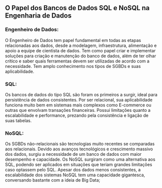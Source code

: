 ## O Papel dos Bancos de Dados SQL e NoSQL na Engenharia de Dados
### Engenheiro de Dados:
 O Engenheiro de Dados tem papel fundamental em todas as etapas relacionadas aos dados, desde a modelagem, infraestrutura, alimentação e apoio a equipe de cientista de dados. Tem como papel criar e implementar soluções para criação e manutenção do banco de dados, além de ter olhar crítico e saber quais ferramentas devem ser utilizadas de acordo com a necessidade. Tem amplo conhecimento nos tipos de SGBDs e suas aplicabilidade.
### SQL:
Os bancos de dados do tipo SQL são foram os primeiros a surgir, ideal para persistência de dados consistentes. Por ser relacional, sua aplicabilidade funciona muito bem em sistemas mais complexos como E-commerce ou outras que envolvam transações financeiras. Possui limitações quanto a escalabilidade e performance, prezando pela consistência e ligação de suas tabelas.
### NoSQL:
Os SGBDs não-relacionais são tecnologias muito recentes se comparadas aos relacionais. Devido aos avanços tecnológicos e crescimento massivo dos dados, surgiu a necessidade de um banco de dados com maior desempenho e capacidade. Os NoSQL surgiram como uma alternativa aos SQL, podendo ser aplicados em situações que teriam grandes limitações caso optassem pelo SQL. Apesar dos dados menos consistentes, a escalabilidade dos sistemas NoSQL tem uma capacidade gigantesca, conversando bastante com a ideia de Big Data;